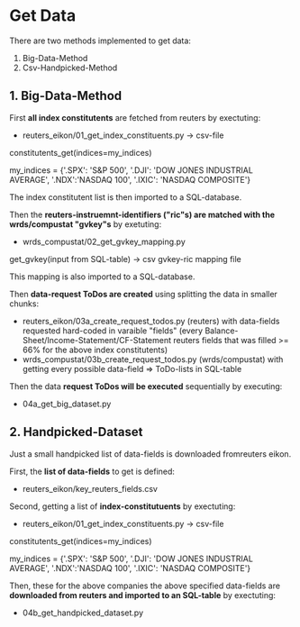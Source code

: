 # Get Data
There are two methods implemented to get data:
1. Big-Data-Method
2. Csv-Handpicked-Method

## 1. Big-Data-Method
First **all index constitutents** are fetched from reuters by exectuting:
- reuters_eikon/01_get_index_constituents.py -> csv-file  

constitutents_get(indices=my_indices)  

my_indices = {'.SPX': 'S&P 500', '.DJI': 'DOW JONES INDUSTRIAL AVERAGE', '.NDX':'NASDAQ 100', '.IXIC': 'NASDAQ COMPOSITE'}

The index constitutent list is then imported to a SQL-database.

Then the **reuters-instruemnt-identifiers ("ric"s) are matched with the wrds/compustat "gvkey"s** by exetuting:
- wrds_compustat/02_get_gvkey_mapping.py

get_gvkey(input from SQL-table) -> csv gvkey-ric mapping file

This mapping is also imported to a SQL-database.

Then **data-request ToDos are created** using splitting the data in smaller chunks:
- reuters_eikon/03a_create_request_todos.py (reuters) with data-fields requested hard-coded in varaible "fields" (every Balance-Sheet/Income-Statement/CF-Statement reuters fields that was filled >= 66% for the above index constitutents)
- wrds_compustat/03b_create_request_todos.py (wrds/compustat) with getting every possible data-field
=> ToDo-lists in SQL-table

Then the data **request ToDos will be executed** sequentially by executing:
- 04a_get_big_dataset.py

## 2. Handpicked-Dataset
Just a small handpicked list of data-fields is downloaded fromreuters eikon.  
  
First, the **list of data-fields** to get is defined:
- reuters_eikon/key_reuters_fields.csv

Second, getting a list of **index-constitutuents** by exectuting:
- reuters_eikon/01_get_index_constituents.py -> csv-file  

constitutents_get(indices=my_indices)  

my_indices = {'.SPX': 'S&P 500', '.DJI': 'DOW JONES INDUSTRIAL AVERAGE', '.NDX':'NASDAQ 100', '.IXIC': 'NASDAQ COMPOSITE'}


Then, these for the above companies the above specified data-fields are **downloaded from reuters and imported to an SQL-table** by exectuting:
- 04b_get_handpicked_dataset.py